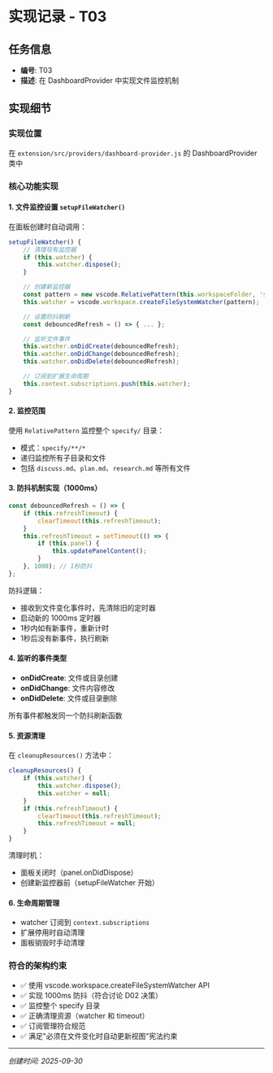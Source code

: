 # 实现记录 - T03

## 任务信息
- **编号**: T03
- **描述**: 在 DashboardProvider 中实现文件监控机制

## 实现细节

### 实现位置
在 `extension/src/providers/dashboard-provider.js` 的 DashboardProvider 类中

### 核心功能实现

#### 1. 文件监控设置 `setupFileWatcher()`
在面板创建时自动调用：

```javascript
setupFileWatcher() {
    // 清理现有监控器
    if (this.watcher) {
        this.watcher.dispose();
    }

    // 创建新监控器
    const pattern = new vscode.RelativePattern(this.workspaceFolder, 'specify/**/*');
    this.watcher = vscode.workspace.createFileSystemWatcher(pattern);

    // 设置防抖刷新
    const debouncedRefresh = () => { ... };

    // 监听文件事件
    this.watcher.onDidCreate(debouncedRefresh);
    this.watcher.onDidChange(debouncedRefresh);
    this.watcher.onDidDelete(debouncedRefresh);

    // 订阅到扩展生命周期
    this.context.subscriptions.push(this.watcher);
}
```

#### 2. 监控范围
使用 `RelativePattern` 监控整个 `specify/` 目录：
- 模式：`specify/**/*`
- 递归监控所有子目录和文件
- 包括 `discuss.md`、`plan.md`、`research.md` 等所有文件

#### 3. 防抖机制实现（1000ms）
```javascript
const debouncedRefresh = () => {
    if (this.refreshTimeout) {
        clearTimeout(this.refreshTimeout);
    }
    this.refreshTimeout = setTimeout(() => {
        if (this.panel) {
            this.updatePanelContent();
        }
    }, 1000); // 1秒防抖
};
```

防抖逻辑：
- 接收到文件变化事件时，先清除旧的定时器
- 启动新的 1000ms 定时器
- 1秒内如有新事件，重新计时
- 1秒后没有新事件，执行刷新

#### 4. 监听的事件类型
- **onDidCreate**: 文件或目录创建
- **onDidChange**: 文件内容修改
- **onDidDelete**: 文件或目录删除

所有事件都触发同一个防抖刷新函数

#### 5. 资源清理
在 `cleanupResources()` 方法中：

```javascript
cleanupResources() {
    if (this.watcher) {
        this.watcher.dispose();
        this.watcher = null;
    }
    if (this.refreshTimeout) {
        clearTimeout(this.refreshTimeout);
        this.refreshTimeout = null;
    }
}
```

清理时机：
- 面板关闭时（panel.onDidDispose）
- 创建新监控器前（setupFileWatcher 开始）

#### 6. 生命周期管理
- watcher 订阅到 `context.subscriptions`
- 扩展停用时自动清理
- 面板销毁时手动清理

### 符合的架构约束
- ✅ 使用 vscode.workspace.createFileSystemWatcher API
- ✅ 实现 1000ms 防抖（符合讨论 D02 决策）
- ✅ 监控整个 specify 目录
- ✅ 正确清理资源（watcher 和 timeout）
- ✅ 订阅管理符合规范
- ✅ 满足"必须在文件变化时自动更新视图"宪法约束

---
*创建时间: 2025-09-30*